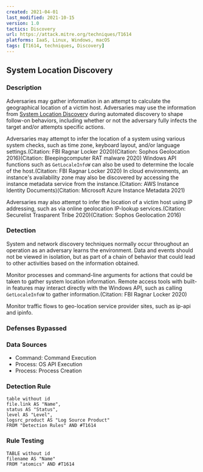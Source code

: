 ```yaml
---
created: 2021-04-01
last_modified: 2021-10-15
version: 1.0
tactics: Discovery
url: https://attack.mitre.org/techniques/T1614
platforms: IaaS, Linux, Windows, macOS
tags: [T1614, techniques, Discovery]
---
```


## System Location Discovery

### Description


Adversaries may gather information in an attempt to calculate the geographical location of a victim host. Adversaries may use the information from [System Location Discovery](https://attack.mitre.org/techniques/T1614) during automated discovery to shape follow-on behaviors, including whether or not the adversary fully infects the target and/or attempts specific actions.

Adversaries may attempt to infer the location of a system using various system checks, such as time zone, keyboard layout, and/or language settings.(Citation: FBI Ragnar Locker 2020)(Citation: Sophos Geolocation 2016)(Citation: Bleepingcomputer RAT malware 2020) Windows API functions such as <code>GetLocaleInfoW</code> can also be used to determine the locale of the host.(Citation: FBI Ragnar Locker 2020) In cloud environments, an instance's availability zone may also be discovered by accessing the instance metadata service from the instance.(Citation: AWS Instance Identity Documents)(Citation: Microsoft Azure Instance Metadata 2021)

Adversaries may also attempt to infer the location of a victim host using IP addressing, such as via online geolocation IP-lookup services.(Citation: Securelist Trasparent Tribe 2020)(Citation: Sophos Geolocation 2016)

### Detection

System and network discovery techniques normally occur throughout an operation as an adversary learns the environment. Data and events should not be viewed in isolation, but as part of a chain of behavior that could lead to other activities based on the information obtained.

Monitor processes and command-line arguments for actions that could be taken to gather system location information. Remote access tools with built-in features may interact directly with the Windows API, such as calling <code> GetLocaleInfoW</code> to gather information.(Citation: FBI Ragnar Locker 2020)

Monitor traffic flows to geo-location service provider sites, such as ip-api and ipinfo.

### Defenses Bypassed



### Data Sources

  - Command: Command Execution
  -  Process: OS API Execution
  -  Process: Process Creation
### Detection Rule

```dataview
table without id
file.link AS "Name",
status AS "Status",
level AS "Level",
logsrc_product AS "Log Source Product"
FROM "Detection Rules" AND #T1614
```

### Rule Testing

```dataview
TABLE without id
filename AS "Name"
FROM "atomics" AND #T1614
```
